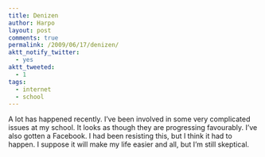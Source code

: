 ```yaml
---
title: Denizen
author: Harpo
layout: post
comments: true
permalink: /2009/06/17/denizen/
aktt_notify_twitter:
  - yes
aktt_tweeted:
  - 1
tags:
  - internet
  - school
---
```

A lot has happened recently. I&#8217;ve been involved in some very complicated issues at my school. It looks as though they are progressing favourably. I&#8217;ve also gotten a Facebook. I had been resisting this, but I think it had to happen. I suppose it will make my life easier and all, but I&#8217;m still skeptical.